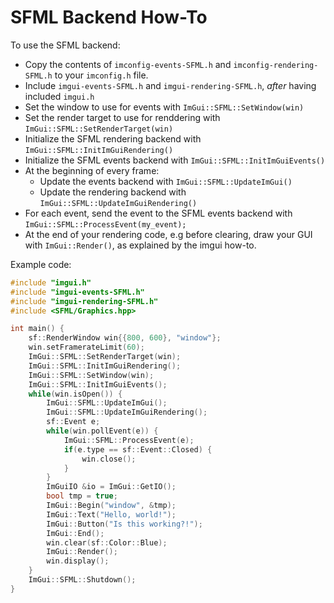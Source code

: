 SFML Backend How-To
=======

To use the SFML backend:

- Copy the contents of `imconfig-events-SFML.h` and `imconfig-rendering-SFML.h` to your `imconfig.h` file.
- Include `imgui-events-SFML.h` and `imgui-rendering-SFML.h`, *after* having included `imgui.h`
- Set the window to use for events with `ImGui::SFML::SetWindow(win)`
- Set the render target to use for renddering with `ImGui::SFML::SetRenderTarget(win)`
- Initialize the SFML rendering backend with `ImGui::SFML::InitImGuiRendering()`
- Initialize the SFML events backend with `ImGui::SFML::InitImGuiEvents()`
- At the beginning of every frame:
  - Update the events backend with `ImGui::SFML::UpdateImGui()`
  - Update the rendering backend with `ImGui::SFML::UpdateImGuiRendering()`
- For each event, send the event to the SFML events backend with `ImGui::SFML::ProcessEvent(my_event);`
- At the end of your rendering code, e.g before clearing, draw your GUI with `ImGui::Render()`, as explained by the imgui how-to.

Example code:

```c++
#include "imgui.h"
#include "imgui-events-SFML.h"
#include "imgui-rendering-SFML.h"
#include <SFML/Graphics.hpp>

int main() {
	sf::RenderWindow win{{800, 600}, "window"};
	win.setFramerateLimit(60);
	ImGui::SFML::SetRenderTarget(win);
	ImGui::SFML::InitImGuiRendering();
	ImGui::SFML::SetWindow(win);
	ImGui::SFML::InitImGuiEvents();
	while(win.isOpen()) {
		ImGui::SFML::UpdateImGui();
		ImGui::SFML::UpdateImGuiRendering();
		sf::Event e;
		while(win.pollEvent(e)) {
			ImGui::SFML::ProcessEvent(e);
			if(e.type == sf::Event::Closed) {
				win.close();
			}
		}
		ImGuiIO &io = ImGui::GetIO();
		bool tmp = true;
		ImGui::Begin("window", &tmp);
		ImGui::Text("Hello, world!");
		ImGui::Button("Is this working?!");
		ImGui::End();
		win.clear(sf::Color::Blue);
		ImGui::Render();
		win.display();
	}
	ImGui::SFML::Shutdown();
}
```

